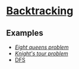 # [Backtracking](https://en.wikipedia.org/wiki/Backtracking)

## Examples

* [_Eight queens problem_](https://en.wikipedia.org/wiki/Eight_queens_puzzle)
* [_Knight's tour problem_](https://en.wikipedia.org/wiki/Knight%27s_tour)
* [DFS](https://github.com/IvanFilipov/FMI-DSA/tree/master/algorithms/graph_algorithms/traversal/advanced)
